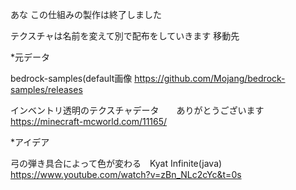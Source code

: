 あな
  この仕組みの製作は終了しました
  
  テクスチャは名前を変えて別で配布をしていきます
  移動先　

  *元データ
  
  bedrock-samples(default画像
  https://github.com/Mojang/bedrock-samples/releases
   
   インベントリ透明のテクスチャデータ　　ありがとうございます
   https://minecraft-mcworld.com/11165/

   *アイデア
   
   弓の弾き具合によって色が変わる　Kyat Infinite(java)
   https://www.youtube.com/watch?v=zBn_NLc2cYc&t=0s
